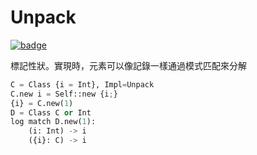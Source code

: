 # Unpack

[![badge](https://img.shields.io/endpoint.svg?url=https%3A%2F%2Fgezf7g7pd5.execute-api.ap-northeast-1.amazonaws.com%2Fdefault%2Fsource_up_to_date%3Fowner%3Derg-lang%26repos%3Derg%26ref%3Dmain%26path%3Ddoc/EN/API/types/traits/Unpack.md%26commit_hash%3D06f8edc9e2c0cee34f6396fd7c64ec834ffb5352)](https://gezf7g7pd5.execute-api.ap-northeast-1.amazonaws.com/default/source_up_to_date?owner=erg-lang&repos=erg&ref=main&path=doc/EN/API/types/traits/Unpack.md&commit_hash=06f8edc9e2c0cee34f6396fd7c64ec834ffb5352)

標記性狀。實現時，元素可以像記錄一樣通過模式匹配來分解

```python
C = Class {i = Int}, Impl=Unpack
C.new i = Self::new {i;}
{i} = C.new(1)
D = Class C or Int
log match D.new(1):
    (i: Int) -> i
    ({i}: C) -> i
```
